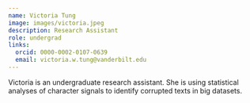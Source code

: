```yaml
---
name: Victoria Tung
image: images/victoria.jpeg
description: Research Assistant
role: undergrad
links:
  orcid: 0000-0002-0107-0639
  email: victoria.w.tung@vanderbilt.edu
---
```


Victoria is an undergraduate research assistant. She is using statistical analyses of character signals to identify corrupted texts in big datasets.
